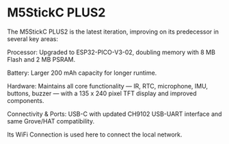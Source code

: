 # M5StickC PLUS2

The M5StickC PLUS2 is the latest iteration, improving on its predecessor in several key areas:

Processor: Upgraded to ESP32-PICO-V3-02, doubling memory with 8 MB Flash and 2 MB PSRAM. 

Battery: Larger 200 mAh capacity for longer runtime. 

Hardware: Maintains all core functionality — IR, RTC, microphone, IMU, buttons, buzzer — with a 135 x 240 pixel TFT display and improved components. 

Connectivity \& Ports: USB-C with updated CH9102 USB-UART interface and same Grove/HAT compatibility. 

Its WiFi Connection is used here to connect the local network.



